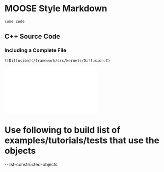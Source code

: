 # MOOSE Style Markdown

```
some code
```


## C++ Source Code

### Including a Complete File




```text
![Diffusion](/framework/src/kernels/Diffusion.C)
```
![Diffusion](/framework/src/kernels/Diffusion.C)

# Use following to build list of examples/tutorials/tests that use the objects
  --list-constructed-objects
